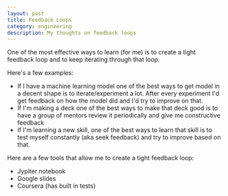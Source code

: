 ```yaml
---
layout: post
title: Feedback Loops
category: engineering
description: My thoughts on feedback loops
---
```


One of the most effective ways to learn (for me) is to create a tight feedback loop and to keep iterating through that loop. 

Here\'s a few examples:

- If I have a machine learning model one of the best ways to get model in a decent shape is to iterate/experiment a lot. After every experiment I\'d get feedback on how the model did and I\'d try to improve on that.
- If I\'m making a deck one of the best ways to make that deck good is to have a group of mentors review it periodically and give me constructive feedback
- If I\'m learning a new skill, one of the best ways to learn that skill is to test myself constantly (aka seek feedback) and try to improve based on that.

Here are a few tools that allow me to create a tight feedback loop:

- Jypiter notebook
- Google slides
- Coursera (has built in tests)
